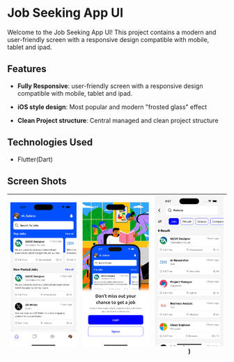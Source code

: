 # Job Seeking App UI

  

Welcome to the Job Seeking App UI! This project contains a modern and user-friendly screen with a responsive design compatible with mobile, tablet and ipad.

  

## Features

  

-  **Fully Responsive**: user-friendly screen with a responsive design compatible with mobile, tablet and ipad.

-  **iOS style design**: Most popular and modern "frosted glass" effect

-  **Clean Project structure**: Central managed and clean project structure

  

## Technologies Used

  

- Flutter(Dart)

  

## Screen Shots

  
| ![home](https://raw.githubusercontent.com/priyesh-techabbot/job_seeking_ui/refs/heads/main/home.png) | ![landing](https://raw.githubusercontent.com/priyesh-techabbot/job_seeking_ui/refs/heads/main/landing.png) |![search](https://raw.githubusercontent.com/priyesh-techabbot/job_seeking_ui/refs/heads/main/search.png))|
|--|--|--|
